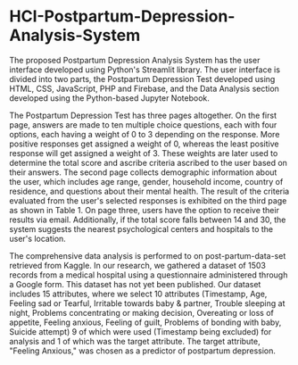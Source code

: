 # HCI-Postpartum-Depression-Analysis-System
The proposed Postpartum Depression Analysis System has the user interface developed using Python's Streamlit library. The user interface is divided into two parts, the Postpartum Depression Test developed using HTML, CSS, JavaScript, PHP and Firebase, and the Data Analysis section developed using the Python-based Jupyter Notebook.  

The Postpartum Depression Test has three pages altogether. On the first page, answers are made to ten multiple choice questions, each with four options, each having a weight of 0 to 3 depending on the response. More positive responses get assigned a weight of 0, whereas the least positive response will get assigned a weight of 3. These weights are later used to determine the total score and ascribe criteria ascribed to the user based on their answers. The second page collects demographic information about the user, which includes age range, gender, household income, country of residence, and questions about their mental health. The result of the criteria evaluated from the user's selected responses is exhibited on the third page as shown in Table 1. On page three, users have the option to receive their results via email. Additionally, if the total score falls between 14 and 30, the system suggests the nearest psychological centers and hospitals to the user's location.

The comprehensive data analysis is performed to on post-partum-data-set retrieved from Kaggle. In our research, we gathered a dataset of 1503 records from a medical hospital using a questionnaire administered through a Google form. This dataset has not yet been published. Our dataset includes 15 attributes, where we select 10 attributes (Timestamp, Age, Feeling sad or Tearful, Irritable towards baby & partner, Trouble sleeping at night, Problems concentrating or making decision, Overeating or loss of appetite, Feeling anxious, Feeling of guilt, Problems of bonding with baby, Suicide attempt) 9 of which were used (Timestamp being excluded) for analysis and 1 of which was the target attribute. The target attribute, "Feeling Anxious," was chosen as a predictor of postpartum depression.
